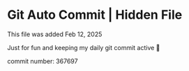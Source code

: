 # Git Auto Commit | Hidden File

This file was added Feb 12, 2025

Just for fun and keeping my daily git commit active 🤪

commit number: 367697
